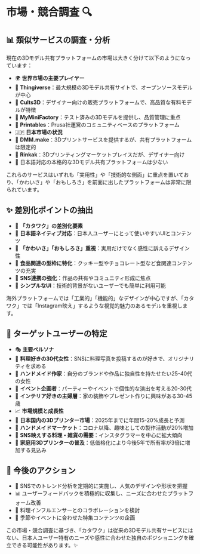 # 市場・競合調査 🔍

## 📊 類似サービスの調査・分析

現在の3Dモデル共有プラットフォームの市場は大きく分けて以下のようになっています：

- 🌍 **世界市場の主要プレイヤー**
- 🔹 **Thingiverse**：最大規模の3Dモデル共有サイトで、オープンソースモデルが中心
- 🔹 **Cults3D**：デザイナー向けの販売プラットフォームで、高品質な有料モデルが特徴
- 🔹 **MyMiniFactory**：テスト済みの3Dモデルを提供し、品質管理に重点
- 🔹 **Printables**：Prusa社運営のコミュニティベースのプラットフォーム
- 🇯🇵 **日本市場の状況**
- 🔹 **DMM.make**：3Dプリントサービスを提供するが、共有プラットフォームは限定的
- 🔹 **Rinkak**：3Dプリンティングマーケットプレイスだが、デザイナー向け
- 🔹 日本語対応の本格的な3Dモデル共有プラットフォームは少ない

これらのサービスはいずれも「実用性」や「技術的な側面」に重点を置いており、「かわいさ」や「おもしろさ」を前面に出したプラットフォームは非常に限られています。

## ✨ 差別化ポイントの抽出

- 🎯 **「カタワク」の差別化要素**
- 🔸 **日本語ネイティブ対応**：日本人ユーザーにとって使いやすいUIとコンテンツ
- 🔸 **「かわいさ」「おもしろさ」重視**：実用だけでなく感性に訴えるデザイン性
- 🔸 **食品関連の型枠に特化**：クッキー型やチョコレート型など食関連コンテンツの充実
- 🔸 **SNS連携の強化**：作品の共有やコミュニティ形成に焦点
- 🔸 **シンプルなUI**：技術的背景がないユーザーでも簡単に利用可能

海外プラットフォームでは「工業的」「機能的」なデザインが中心ですが、「カタワク」では「Instagram映え」するような視覚的魅力のあるモデルを重視します。

## 👥 ターゲットユーザーの特定

- 🎭 **主要ペルソナ**
- 🔶 **料理好きの30代女性**：SNSに料理写真を投稿するのが好きで、オリジナリティを求める
- 🔶 **ハンドメイド作家**：自分のブランドや作品に独自性を持たせたい25-40代の女性
- 🔶 **イベント企画者**：パーティーやイベントで個性的な演出を考える20-30代
- 🔶 **インテリア好きの主婦層**：家の装飾やプレゼント作りに興味がある30-45歳
- 📈 **市場規模と成長性**
- 🔶 **日本国内の3Dプリンター市場**：2025年までに年間15-20%成長と予測
- 🔶 **ハンドメイドマーケット**：コロナ以降、趣味としての製作活動が20%増加
- 🔶 **SNS映えする料理・雑貨の需要**：インスタグラマーを中心に拡大傾向
- 🔶 **家庭用3Dプリンターの普及**：低価格化により今後5年で所有率が3倍に増加する見込み

## 🚀 今後のアクション

- 📱 SNSでのトレンド分析を定期的に実施し、人気のデザインや形状を把握
- 📊 ユーザーフィードバックを積極的に収集し、ニーズに合わせたプラットフォーム改善
- 🤝 料理インフルエンサーとのコラボレーションを検討
- 🌈 季節やイベントに合わせた特集コンテンツの企画

この市場・競合調査に基づき、「カタワク」は従来の3Dモデル共有サービスにはない、日本人ユーザー特有のニーズや感性に合わせた独自のポジショニングを確立できる可能性があります。✨
